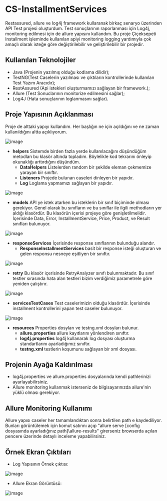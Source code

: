 # CS-InstallmentServices

Restassured, allure ve log4j framework kullaranak birkaç senaryo üzerinden API Test projesi oluşturdum. Test sonuçlarının raporlanması için Log4j, monitoring edilmesi için de allure yapısını kullandım. Bu proje Çiçeksepeti Installment işleminde kullanılan apiyi monitoring logging yardımıyla çok amaçlı olarak isteğe göre değiştirilebilir ve geliştirilebilir bir projedir.

## Kullanılan Teknolojiler

- Java (Projenin yazılmış olduğu kodlama dilidir);
- TestNG(Test Caselerin yazılması ve çıktıların kontrollerinde kullanılan Test Yazım Aracıdır);
- RestAssured (Api istekleri oluşturmamızı sağlayan bir framework.);
- Allure (Test Sonuclarının monitorize edilmesini sağlar);
- Log4J (Hata sonuçlarının loglanmasını sağlar).

## Proje Yapısının Açıklanması

Proje de alttaki yapıyı kullandım. Her başlığın ne için açıldığını ve ne zaman kullanıldığını altta açıklıyorum.

![image](https://user-images.githubusercontent.com/56224909/156011031-9352c175-f35d-47db-a704-c23825d34ea4.png)

+ **helpers** Sistemde birden fazla yerde kullanılacağını düşündüğüm metodları bu klasör altında topladım. Böylelikle kod tekrarını önleyip okunaklığı arttırdığını düşündüm.
  + **DataHelpers** Listelerden random bir şekilde eleman çekmemize yarayan bir sınıftır.
  + **Listeners** Projede bulunan caseleri dinleyen bir yapıdır.
  + **Log** Loglama yapmamızı sağlayan bir yapıdır.

![image](https://user-images.githubusercontent.com/56224909/156011647-cdac50ed-c629-48a1-a842-a9952b6de736.png)

+ **models** API ye istek atarken bu isteklerin bir sınıf biçiminde olması gerekiyor. Genel olarak bu sınıfların ve bu sınıflar ile ilgili methodların yer aldığı klasördür. Bu klasörün içerisi projeye göre genişletilmelidir. İçerisinde Data, Error, InstallmentService, Price, Product, ve Result sınıfları bulunuyor.

![image](https://user-images.githubusercontent.com/56224909/156012403-94693acf-8b7d-421b-9218-97f936afe8a7.png)

+ **responseServices** İçerisinde response sınıflarının bulunduğu alandır.
  + **ResponseInstallmentServices** basit bir response isteği oluşturan ve gelen responsu nesneye eşitliyen bir sınıftır.

![image](https://user-images.githubusercontent.com/56224909/156013194-778be6fa-51a0-49ae-bca7-cb7b27c71557.png)

+ **retry** Bu klasör içerisinde RetryAnalyzer sınıfı bulunmaktadır. Bu sınıf testler sırasında hata alan testleri bizim verdiğimiz parametrele göre yeniden çalıştırır.

![image](https://user-images.githubusercontent.com/56224909/156013331-9c6a8fa4-4301-4000-b556-c334a8d9d638.png)

+ **servicesTestCases** Test caselerimizin olduğu klasördür. İçerisinde installment kontrollerini yapan test caseler bulunuyor.

![image](https://user-images.githubusercontent.com/56224909/156013546-619a4089-ad78-4526-9978-9bf9c1568601.png)

+ **resources** Properties dosyları ve testng.xml dosyları bulunur.
  + **allure.properties** allure kayıtlarını yönlendiren sınıftır.
  + **log4j.properties** log4j kullanarak log dosyası oluşturma standartlarını ayarladığımız sınıftır.
  + **testng.xml** testlerin koşumunu sağlayan bir xml dosyası.

## Projenin Ayağa Kaldırılması

- log4j.properties ve allure.properties dosyalarında kendi pathlerinizi ayarlayabilirsiniz.
- Allure monitoring kullanmak isterseniz de bilgisayarınızda allure'nin yüklü olması gerekiyor.

## Allure Monitoring Kullanımı

Allure yapısı caseler her tamamlandıktan sonra belirtilen path e kaydediliyor. Bunları görüntülemek için komut satırını açıp "allure serve [config dosyasında ayarladığınız path]\allure-results" girerseniz browserda açılan pencere üzerinde detaylı inceleme yapabilirsiniz.

## Örnek Ekran Çıktıları

- Log Yapısının Örnek çıktısı:

![image](https://user-images.githubusercontent.com/56224909/156014886-e7a7edcf-4100-475d-8221-faa1d7b1cf7a.png)

- Allure Ekran Görüntüsü:

![image](https://user-images.githubusercontent.com/56224909/156015205-2db4d287-978c-4f16-bce8-36200bb52626.png)
